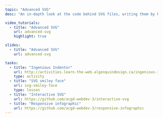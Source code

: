 ```yaml
---
topic: "Advanced SVG"
desc: "An in-depth look at the code behind SVG files, writing them by hand and adding effects to them."

video_tutorials:
  - title: "Advanced SVG"
    url: advanced-svg
    highlight: true

slides:
  - title: "Advanced SVG"
    url: advanced-svg

tasks:
  - title: "Ingenious Indentor"
    url: http://activities.learn-the-web.algonquindesign.ca/ingenious-indentor/
    type: activity
  - title: "SVG smiley face"
    url: svg-smiley-face
    type: lesson
  - title: "Interactive SVG"
    url: https://github.com/acgd-webdev-3/interactive-svg
  - title: "Responsive infographic"
    url: https://github.com/acgd-webdev-3/responsive-infographic
---
```

